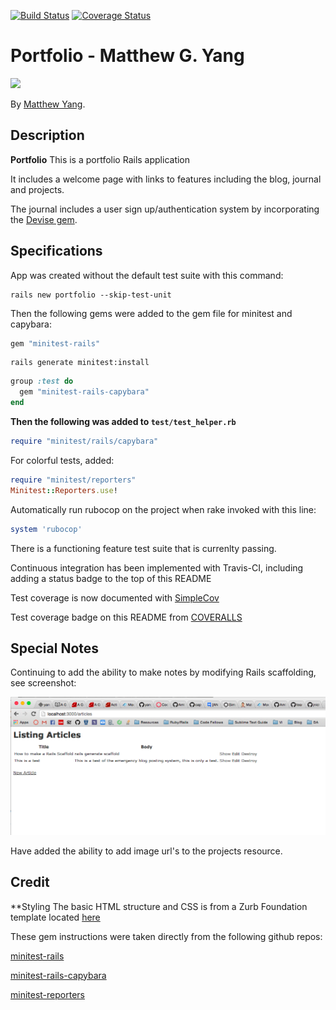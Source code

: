 [![Build Status](https://travis-ci.org/yang70/portfolio.svg?branch=master)](https://travis-ci.org/yang70/portfolio)
[![Coverage Status](https://coveralls.io/repos/yang70/portfolio/badge.svg?branch=master&service=github)](https://coveralls.io/github/yang70/portfolio?branch=master)

# Portfolio - Matthew G. Yang

  <img src="https://s3-us-west-2.amazonaws.com/yangportfoliobucket/layoutpics/headshot.jpg" width="200">

By [Matthew Yang](http://www.matthewgyang.com).

## Description
**Portfolio** This is a portfolio Rails application

It includes a welcome page with links to features including the blog, journal and projects.

The journal includes a user sign up/authentication system by incorporating the [Devise gem](https://github.com/plataformatec/devise).



## Specifications

App was created without the default test suite with this command:

```console
rails new portfolio --skip-test-unit
```

Then the following gems were added to the gem file for minitest and capybara:

```ruby
gem "minitest-rails"
```

```console
rails generate minitest:install
```

```ruby
group :test do
  gem "minitest-rails-capybara"
end
```

**Then the following was added to `test/test_helper.rb`**

```ruby
require "minitest/rails/capybara"
```

For colorful tests, added:

```ruby
require "minitest/reporters"
Minitest::Reporters.use!
```

Automatically run rubocop on the project when rake invoked with this line:
```ruby
system 'rubocop'
```

There is a functioning feature test suite that is currenlty passing.

Continuous integration has been implemented with Travis-CI, including adding a status badge to the top of this README

Test coverage is now documented with [SimpleCov](https://github.com/colszowka/simplecov)

Test coverage badge on this README from [COVERALLS](https://coveralls.io/)

## Special Notes

Continuing to add the ability to make notes by modifying Rails scaffolding, see screenshot:

![Screenshot 1](app/assets/images/articles_screenshot.png)

Have added the ability to add image url's to the projects resource.

## Credit
**Styling The basic HTML structure and CSS is from a Zurb Foundation template located [here](http://foundation.zurb.com/templates/portfolio-theme.html)

These gem instructions were taken directly from the following github repos:

[minitest-rails](https://github.com/blowmage/minitest-rails)

[minitest-rails-capybara](https://github.com/blowmage/minitest-rails-capybara)

[minitest-reporters](https://github.com/kern/minitest-reporters)
